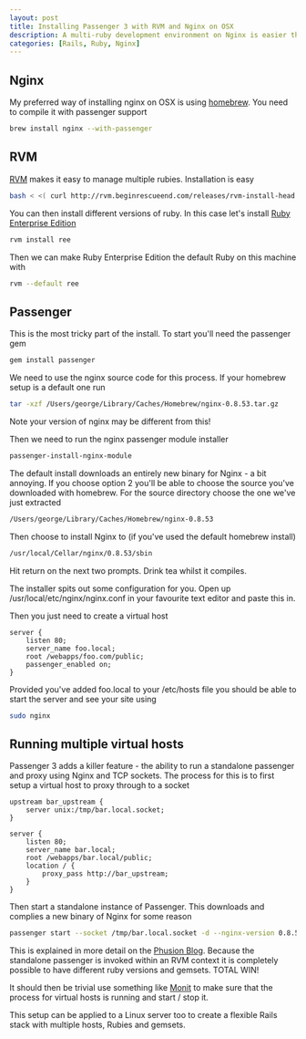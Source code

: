 ```yaml
--- 
layout: post
title: Installing Passenger 3 with RVM and Nginx on OSX
description: A multi-ruby development environment on Nginx is easier than ever with the release of Passenger 3
categories: [Rails, Ruby, Nginx]
---
```


## Nginx

My preferred way of installing nginx on OSX is using [homebrew][1]. You need to compile it with passenger support

``` bash 
brew install nginx --with-passenger
```

## RVM

[RVM][3] makes it easy to manage multiple rubies. Installation is easy 

``` bash 
bash < <( curl http://rvm.beginrescueend.com/releases/rvm-install-head )
```

You can then install different versions of ruby. In this case let's install [Ruby Enterprise Edition][2]

``` bash 
rvm install ree
```

Then we can make Ruby Enterprise Edition the default Ruby on this machine with 

``` bash 
rvm --default ree
```

## Passenger

This is the most tricky part of the install. To start you'll need the passenger gem 

``` bash 
gem install passenger
```

We need to use the nginx source code for this process. If your homebrew setup is a default one run

``` bash 
tar -xzf /Users/george/Library/Caches/Homebrew/nginx-0.8.53.tar.gz
```

Note your version of nginx may be different from this!

Then we need to run the nginx passenger module installer

``` bash 
passenger-install-nginx-module
```

The default install downloads an entirely new binary for Nginx - a bit annoying. If you choose option 2 you'll be able to choose the source you've downloaded with homebrew. For the source directory choose the one we've just extracted 

``` bash 
/Users/george/Library/Caches/Homebrew/nginx-0.8.53
```

Then choose to install Nginx to (if you've used the default homebrew install)

``` bash 
/usr/local/Cellar/nginx/0.8.53/sbin
```

Hit return on the next two prompts. Drink tea whilst it compiles. 

The installer spits out some configuration for you. Open up /usr/local/etc/nginx/nginx.conf in your favourite text editor and paste this in.

Then you just need to create a virtual host

``` nginx 
server {
    listen 80;
    server_name foo.local;
    root /webapps/foo.com/public;
    passenger_enabled on;
}
```

Provided you've added foo.local to your /etc/hosts file you should be able to start the server and see your site using 

``` bash 
sudo nginx
```

## Running multiple virtual hosts

Passenger 3 adds a killer feature - the ability to run a standalone passenger and proxy using Nginx and TCP sockets. The process for this is to first setup a virtual host to proxy through to a socket

``` nginx 
upstream bar_upstream {
    server unix:/tmp/bar.local.socket;
}

server {
    listen 80;
    server_name bar.local;
    root /webapps/bar.local/public;
    location / {
        proxy_pass http://bar_upstream;
    }
}
```

Then start a standalone instance of Passenger. This downloads and complies a new binary of Nginx for some reason

``` bash 
passenger start --socket /tmp/bar.local.socket -d --nginx-version 0.8.53
```

This is explained in more detail on the [Phusion Blog][5]. Because the standalone passenger is invoked within an RVM context it is completely possible to have different ruby versions and gemsets. TOTAL WIN!

It should then be trivial use something like [Monit][4] to make sure that the process for virtual hosts is running and start / stop it. 

This setup can be applied to a Linux server too to create a flexible Rails stack with multiple hosts, Rubies and gemsets. 

[1]: http://github.com/mxcl/homebrew
[2]: http://www.rubyenterpriseedition.com/
[3]: http://rvm.beginrescueend.com/rvm/install/
[4]: http://mmonit.com/monit/
[5]: http://blog.phusion.nl/2010/09/21/phusion-passenger-running-multiple-ruby-versions/


